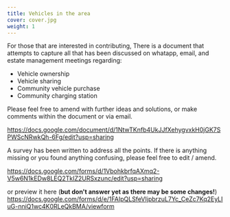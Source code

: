 ```yaml
---
title: Vehicles in the area
cover: cover.jpg
weight: 1
---
```


For those that are interested in contributing, There is a document that attempts to capture all that has been discussed on whatapp, email, and estate management meetings regarding:

- Vehicle ownership
- Vehicle sharing
- Community vehicle purchase
- Community charging station

<!--more-->

Please feel free to amend with further ideas and solutions, or make comments within the document or via email.

https://docs.google.com/document/d/1NtwTKnfb4UkJJfXehygvxkH0jGK7SPWScNRwkQh-6Fg/edit?usp=sharing

A survey has been written to address all the points. If there is anything missing or you found anything confusing, please feel free to edit / amend.

https://docs.google.com/forms/d/1VbohkbrfqAXmq2-V5w6N1kEDw8LEQ2TkIZ2URSxzunc/edit?usp=sharing

or preview it here (**but don't answer yet as there may be some changes!**) https://docs.google.com/forms/d/e/1FAIpQLSfeVIjpbrzuL7Yc_CeZc7Kq2EyLIuG-nniQ1wc4K0RLeQkBMA/viewform
 

